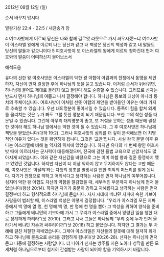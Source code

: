 2012년 08월 12일 (일)

순서 바꾸지 맙시다



열왕기상 22:4 - 22:5 / 새찬송가  장


4 여호사밧에게 이르되 당신은 나와 함께 길르앗 라못으로 가서 싸우시겠느냐 여호사밧이 이스라엘 왕에게 이르되 나는 당신과 같고 내 백성은 당신의 백성과 같고 내 말들도 당신의 말들과 같으니이다
5 여호사밧이 또 이스라엘의 왕에게 이르되 청하건대 먼저 여호와의 말씀이 어떠하신지 물어보소서

해석도움





유다의 선한 왕 여호사밧은 이스라엘의 악한 왕 아합이 아람과의 전쟁에서 동맹을 제안하자, 자신이 먼저 결정한 후에 하나님의 뜻을 묻고 있습니다. 이처럼 순서가 뒤바뀌면, 하나님께 물어도 제대로 들리지 않고 들린다 해도 순종할 수 없습니다. 그러므로 신자는 반드시 먼저 하나님께 여쭙고 나서 결정해야 합니다. 하나님은 통보의 대상이 아니라 통치의 주체이십니다.
여호사밧이 이처럼 선뜻 아합의 제안을 받아들인 이유는 여러 가지로 추측할 수 있습니다. 우선 대의명분이 좋아서일 수 있습니다. 동족이 힘을 합쳐 외세를 물리치는 것은 누가 봐도 그럴 듯한 명분이 되기 때문입니다. 또한 그의 착한 성품 때문일 수 있습니다. 그런데 아무리 대의명분이 좋고, 또 거절을 못하는 성품 때문에 결정한 것이라 해도 하나님 앞에서는 악한 것이 될 수 있습니다. 그 후 여호사밧은 하나님께 책망을 받았습니다(대하 19:2).
그러나 여호사밧의 심리를 더 깊이 분석해보면 더 치명적인 이유가 있다는 것을 확인하게 됩니다. 그것은 ‘교만’입니다. 사실 왕국 분열 이후 유다는 이스라엘에 비해 늘 약자의 위치에 있었습니다. 하지만 유다의 네 번째 왕인 여호사밧 때에 이르러서는 군사력이 대등해졌으며, 전국에 걸친 율법 교육으로 신앙지식도 많아지게 되었습니다. 이와 같은 자신감을 바탕으로 그는 이미 아합 왕과 결혼 동맹까지 맺고 있었던 것입니다. 하지만 자신이 더 이상 약하지 않고 무지하지도 않다는 교만 때문에, 여호사밧은 ‘아달랴’라는 다윗의 왕조를 멸망시킬 뻔한 최악의 며느리를 얻게 됩니다.
자기가 진정으로 약하고 어리석다고 생각하는 사람은 먼저 하나님께 여쭈어봅니다. 심지어 악한 왕 아합도 자신의 약함을 절감했을 때, 세부적인 부분까지 하나님께 먼저 물었습니다(왕상 20:14). 하지만 자기가 충분히 강하고 지혜롭다고 생각하는 사람은 먼저 결정부터 하고 형식적으로 하나님께 묻습니다. 사사 시대에 베냐민 지파에 속한 기브아 사람들이 범죄할 때, 이스라엘 백성은 이렇게 결정합니다. “우리가 이스라엘 모든 지파 중에서 백 명에 열 명, 천 명에 백 명, 만 명에 천 명을 뽑아 그 백성을 위하여 양식을 준비하고 그들에게 베냐민의 기브아에 가서 그 무리가 이스라엘 중에서 망령된 일을 행한 대로 징계하게 하리라”(삿 20:10). 그러고 나서 그들은 하나님께 “우리 중에 누가 먼저 올라가서 베냐민 자손과 싸우리이까”(삿 20:18) 하고 물었습니다. 하지만 그 결과는 두 차례에 걸친 처절한 패배였습니다. 그제야 이스라엘은 자신들의 잘못에 대해 철저히 회개하고 하나님께 물음으로 승리를 경험하게 됩니다(삿 20:26-28).
신자는 하나님께 먼저 묻고 나중에 결정하는 사람입니다. 더 나아가 신자는 방주를 지은 노아나 성막을 만든 모세처럼 하나님으로부터 철저히 간섭받는 사람이 되어야 함을 기억하시기 바랍니다.